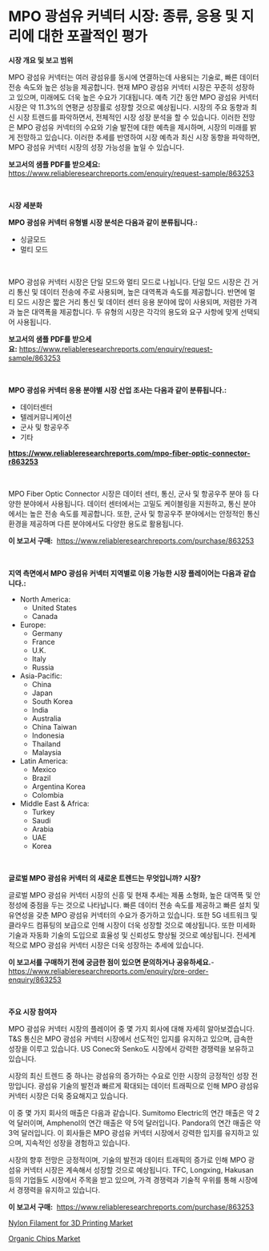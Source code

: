 <p><h1>MPO 광섬유 커넥터 시장: 종류, 응용 및 지리에 대한 포괄적인 평가</h1></p><p><strong>시장 개요 및 보고 범위</strong></p>
<p><p>MPO 광섬유 커넥터는 여러 광섬유를 동시에 연결하는데 사용되는 기술로, 빠른 데이터 전송 속도와 높은 성능을 제공합니다. 현재 MPO 광섬유 커넥터 시장은 꾸준히 성장하고 있으며, 미래에도 더욱 높은 수요가 기대됩니다. 예측 기간 동안 MPO 광섬유 커넥터 시장은 약 11.3%의 연평균 성장률로 성장할 것으로 예상됩니다. 시장의 주요 동향과 최신 시장 트렌드를 파악하면서, 전체적인 시장 성장 분석을 할 수 있습니다. 이러한 전망은 MPO 광섬유 커넥터의 수요와 기술 발전에 대한 예측을 제시하며, 시장의 미래를 밝게 전망하고 있습니다. 이러한 추세를 반영하여 시장 예측과 최신 시장 동향을 파악하면, MPO 광섬유 커넥터 시장의 성장 가능성을 높일 수 있습니다.</p></p>
<p><strong>보고서의 샘플 PDF를 받으세요:</strong> <a href="https://www.reliableresearchreports.com/enquiry/request-sample/863253">https://www.reliableresearchreports.com/enquiry/request-sample/863253</a></p>
<p>&nbsp;</p>
<p><strong>시장 세분화</strong></p>
<p><strong>MPO 광섬유 커넥터 유형별 시장 분석은 다음과 같이 분류됩니다.:</strong></p>
<p><ul><li>싱글모드</li><li>멀티 모드</li></ul></p>
<p>&nbsp;</p>
<p><p>MPO 광섬유 커넥터 시장은 단일 모드와 멀티 모드로 나뉩니다. 단일 모드 시장은 긴 거리 통신 및 데이터 전송에 주로 사용되며, 높은 대역폭과 속도를 제공합니다. 반면에 멀티 모드 시장은 짧은 거리 통신 및 데이터 센터 응용 분야에 많이 사용되며, 저렴한 가격과 높은 대역폭을 제공합니다. 두 유형의 시장은 각각의 용도와 요구 사항에 맞게 선택되어 사용됩니다.</p></p>
<p><strong>보고서의 샘플 PDF를 받으세요:</strong>&nbsp;<a href="https://www.reliableresearchreports.com/enquiry/request-sample/863253">https://www.reliableresearchreports.com/enquiry/request-sample/863253</a></p>
<p>&nbsp;</p>
<p><strong> MPO 광섬유 커넥터 응용 분야별 시장 산업 조사는 다음과 같이 분류됩니다.:</strong></p>
<p><ul><li>데이터센터</li><li>텔레커뮤니케이션</li><li>군사 및 항공우주</li><li>기타</li></ul></p>
<p><strong><a href="https://www.reliableresearchreports.com/mpo-fiber-optic-connector-r863253">https://www.reliableresearchreports.com/mpo-fiber-optic-connector-r863253</a></strong></p>
<p>&nbsp;</p>
<p><p>MPO Fiber Optic Connector 시장은 데이터 센터, 통신, 군사 및 항공우주 분야 등 다양한 분야에서 사용됩니다. 데이터 센터에서는 고밀도 케이블링을 지원하고, 통신 분야에서는 높은 전송 속도를 제공합니다. 또한, 군사 및 항공우주 분야에서는 안정적인 통신 환경을 제공하며 다른 분야에서도 다양한 용도로 활용됩니다.</p></p>
<p><strong>이 보고서 구매:</strong>&nbsp; <a href="https://www.reliableresearchreports.com/purchase/863253">https://www.reliableresearchreports.com/purchase/863253</a></p>
<p>&nbsp;</p>
<p><strong>지역 측면에서 MPO 광섬유 커넥터 지역별로 이용 가능한 시장 플레이어는 다음과 같습니다.:</strong></p>
<p><ul>
    <li>
        North America:
        <ul>
            <li>United States</li>
            <li>Canada</li>
        </ul>
    </li>
    <li>
        Europe:
        <ul>
            <li>Germany</li>
            <li>France</li>
            <li>U.K.</li>
            <li>Italy</li>
            <li>Russia</li>
        </ul>
    </li>
    <li>
        Asia-Pacific:
        <ul>
            <li>China</li>
            <li>Japan</li>
            <li>South Korea</li>
            <li>India</li>
            <li>Australia</li>
            <li>China Taiwan</li>
            <li>Indonesia</li>
            <li>Thailand</li>
            <li>Malaysia</li>
        </ul>
    </li>
    <li>
        Latin America:
        <ul>
            <li>Mexico</li>
            <li>Brazil</li>
            <li>Argentina Korea</li>
            <li>Colombia</li>
        </ul>
    </li>
    <li>
        Middle East & Africa:
        <ul>
            <li>Turkey</li>
            <li>Saudi</li>
            <li>Arabia</li>
            <li>UAE</li>
            <li>Korea</li>
        </ul>
    </li>
    </ul></p>
<p>&nbsp;</p>
<p><strong>글로벌 MPO 광섬유 커넥터 의 새로운 트렌드는 무엇입니까? 시장?</strong></p>
<p><p>글로벌 MPO 광섬유 커넥터 시장의 신흥 및 현재 추세는 제품 소형화, 높은 대역폭 및 안정성에 중점을 두는 것으로 나타납니다. 빠른 데이터 전송 속도를 제공하고 빠른 설치 및 유연성을 갖춘 MPO 광섬유 커넥터의 수요가 증가하고 있습니다. 또한 5G 네트워크 및 클라우드 컴퓨팅의 보급으로 인해 시장이 더욱 성장할 것으로 예상됩니다. 또한 미세화 기술과 자동화 기술의 도입으로 효율성 및 신뢰성도 향상될 것으로 예상됩니다. 전세계적으로 MPO 광섬유 커넥터 시장은 더욱 성장하는 추세에 있습니다.</p></p>
<p><strong>이 보고서를 구매하기 전에 궁금한 점이 있으면 문의하거나 공유하세요.</strong>- <a href="https://www.reliableresearchreports.com/enquiry/pre-order-enquiry/863253">https://www.reliableresearchreports.com/enquiry/pre-order-enquiry/863253</a></p>
<p>&nbsp;</p>
<p><strong>주요 시장 참여자</strong></p>
<p><p>MPO 광섬유 커넥터 시장의 플레이어 중 몇 가지 회사에 대해 자세히 알아보겠습니다. T&S 통신은 MPO 광섬유 커넥터 시장에서 선도적인 입지를 유지하고 있으며, 급속한 성장을 이루고 있습니다. US Conec와 Senko도 시장에서 강력한 경쟁력을 보유하고 있습니다.</p><p>시장의 최신 트렌드 중 하나는 광섬유의 증가하는 수요로 인한 시장의 긍정적인 성장 전망입니다. 광섬유 기술의 발전과 빠르게 확대되는 데이터 트래픽으로 인해 MPO 광섬유 커넥터 시장은 더욱 중요해지고 있습니다.</p><p>이 중 몇 가지 회사의 매출은 다음과 같습니다. Sumitomo Electric의 연간 매출은 약 2억 달러이며, Amphenol의 연간 매출은 약 5억 달러입니다. Pandora의 연간 매출은 약 3억 달러입니다. 이 회사들은 MPO 광섬유 커넥터 시장에서 강력한 입지를 유지하고 있으며, 지속적인 성장을 경험하고 있습니다.</p><p>시장의 향후 전망은 긍정적이며, 기술의 발전과 데이터 트래픽의 증가로 인해 MPO 광섬유 커넥터 시장은 계속해서 성장할 것으로 예상됩니다. TFC, Longxing, Hakusan 등의 기업들도 시장에서 주목을 받고 있으며, 가격 경쟁력과 기술적 우위를 통해 시장에서 경쟁력을 유지하고 있습니다.</p></p>
<p><strong>이 보고서 구매:</strong>&nbsp;&nbsp;<a href="https://www.reliableresearchreports.com/purchase/863253">https://www.reliableresearchreports.com/purchase/863253</a></p>
<p><p><a href="https://invited-way-688.notion.site/Nylon-Filament-for-3D-Printing-Market-Research-Report-Reveals-The-Latest-Trends-And-Opportunities-of-a1fe5bc4435a49a590fac952f4a66467">Nylon Filament for 3D Printing Market</a></p><p><a href="https://github.com/Whitneyboyettebo9kiw7yr13/Market-Research-Report-List-2/blob/main/organic-chips-market.md">Organic Chips Market</a></p></p>